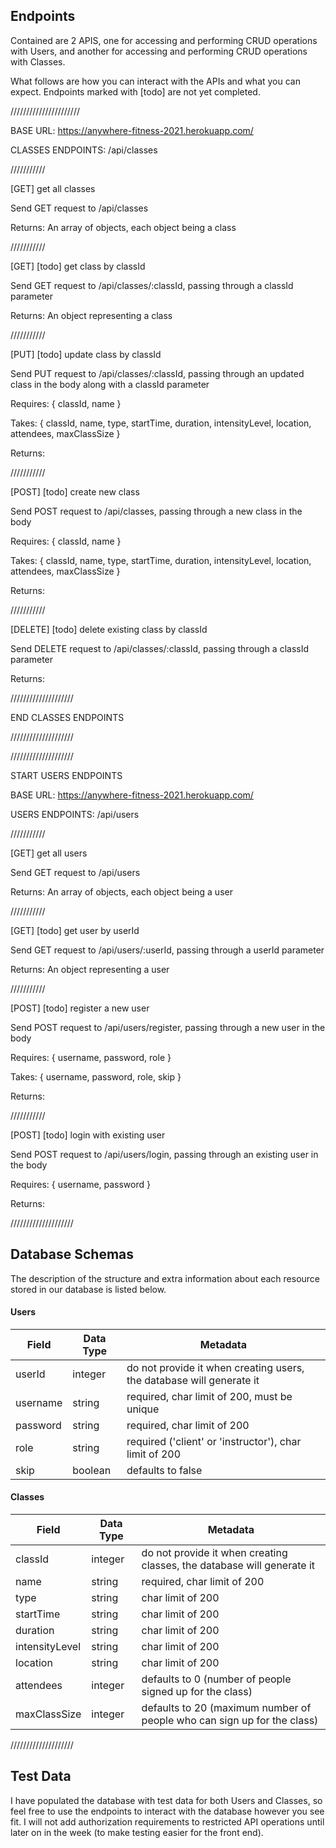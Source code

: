 ## Endpoints

Contained are 2 APIS, one for accessing and performing CRUD operations with Users, and another for accessing and performing CRUD operations with Classes.

What follows are how you can interact with the APIs and what you can expect. Endpoints marked with [todo] are not yet completed.

//////////////////////

BASE URL: https://anywhere-fitness-2021.herokuapp.com/

CLASSES ENDPOINTS: /api/classes

///////////

[GET] get all classes

Send GET request to /api/classes

Returns: An array of objects, each object being a class

///////////

[GET] [todo] get class by classId

Send GET request to /api/classes/:classId, passing through a classId parameter

Returns: An object representing a class

///////////

[PUT] [todo] update class by classId

Send PUT request to /api/classes/:classId, passing through an updated class in the body along with a classId parameter

Requires: { classId, name }

Takes: { classId, name, type, startTime, duration, intensityLevel, location, attendees, maxClassSize }

Returns: 

///////////

[POST] [todo] create new class

Send POST request to /api/classes, passing through a new class in the body

Requires: { classId, name }

Takes: { classId, name, type, startTime, duration, intensityLevel, location, attendees, maxClassSize }

Returns: 

///////////

[DELETE] [todo] delete existing class by classId

Send DELETE request to /api/classes/:classId, passing through a classId parameter

Returns:

////////////////////

END CLASSES ENDPOINTS

////////////////////

////////////////////

START USERS ENDPOINTS

BASE URL: https://anywhere-fitness-2021.herokuapp.com/

USERS ENDPOINTS: /api/users

///////////

[GET] get all users

Send GET request to /api/users

Returns: An array of objects, each object being a user

///////////

[GET] [todo] get user by userId

Send GET request to /api/users/:userId, passing through a userId parameter

Returns: An object representing a user

///////////

[POST] [todo] register a new user

Send POST request to /api/users/register, passing through a new user in the body

Requires: { username, password, role }

Takes: { username, password, role, skip }

Returns: 

///////////

[POST] [todo] login with existing user

Send POST request to /api/users/login, passing through an existing user in the body

Requires: { username, password }

Returns: 

////////////////////

## Database Schemas

The description of the structure and extra information about each resource stored in our database is listed below.

#### Users

| Field       | Data Type | Metadata                                                                    
| ----------- | --------- | --------------------------------------------------------------------------- |
| userId      | integer   | do not provide it when creating users, the database will generate it        |
| username    | string    | required, char limit of 200, must be unique                                 |
| password    | string    | required, char limit of 200                                                 |
| role        | string    | required ('client' or 'instructor'), char limit of 200                      |
| skip        | boolean   | defaults to false                                                           |

#### Classes

| Field          | Data Type | Metadata                                                                                      |
| -----------    | --------- | --------------------------------------------------------------------------------------------- |
| classId        | integer   | do not provide it when creating classes, the database will generate it                        |
| name           | string    | required, char limit of 200                                                                   |
| type           | string    | char limit of 200                                                                             |
| startTime      | string    | char limit of 200                                                                             |
| duration       | string    | char limit of 200                                                                             |
| intensityLevel | string    | char limit of 200                                                                             |
| location       | string    | char limit of 200                                                                             |
| attendees      | integer   | defaults to 0 (number of people signed up for the class)                                      |
| maxClassSize   | integer   | defaults to 20 (maximum number of people who can sign up for the class)                       |

////////////////////

## Test Data

I have populated the database with test data for both Users and Classes, so feel free to use the endpoints to interact with the database however you see fit. I will not add authorization requirements to restricted API operations until later on in the week (to make testing easier for the front end).
